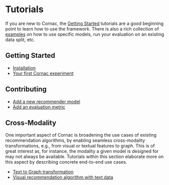 # Tutorials

If you are new to Cornac, the [Getting Started](#getting-started) tutorials are a good beginning point to learn how to use the framework. There is also a rich collection of [examples](../examples#cornac-examples-directory) on how to use specific models, run your evaluation on an existing data split, etc.

## Getting Started

- [Installation](../README.md#installation)
- [Your first Cornac experiment](../README.md#getting-started-your-first-cornac-experiment)  

## Contributing

- [Add a new recommender model](./add_model.md)
- [Add an evaluation metric](./add_metric.md)

## Cross-Modality

One important aspect of Cornac is broadening the use cases of existing recommendation algorithms, by enabling seamless cross-modality transformations, e.g., from visual or textual features to graph. This is of great interest as, for instance, the modality a given model is designed for may not always be available. Tutorials within this section elaborate more on this aspect by describing concrete end-to-end use cases. 

- [Text to Graph transformation](./text_to_graph.ipynb)
- [Visual recommendation algorithm with text data](./vbpr_text.ipynb)